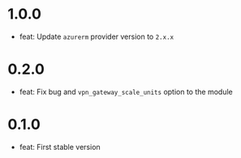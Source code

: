 # 1.0.0

* feat: Update `azurerm` provider version to `2.x.x`

# 0.2.0

* feat: Fix bug and `vpn_gateway_scale_units` option to the module

# 0.1.0

* feat: First stable version
